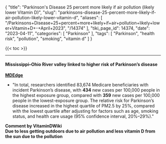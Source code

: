 {
    "title": "Parkinson's Disease 25 percent more likely if air pollution (likely lower Vitamin D)",
    "slug": "parkinsons-disease-25-percent-more-likely-if-air-pollution-likely-lower-vitamin-d",
    "aliases": [
        "/Parkinsons+Disease+25+percent+more+likely+if+air+pollution+likely+lower+Vitamin+D+-+April+2023",
        "/14374"
    ],
    "tiki_page_id": 14374,
    "date": "2023-04-11",
    "categories": [
        "Parkinson"
    ],
    "tags": [
        "Parkinson",
        "health risk",
        "pollution",
        "smoking",
        "vitamin d"
    ]
}


{{< toc >}} 

---

#### Mississippi–Ohio River valley linked to higher risk of Parkinson’s disease

 **[MDEdge](https://www.mdedge.com/neurology/article/262306/parkinsons-disease/mississippi-ohio-river-valley-linked-higher-risk?ecd=WNL_EVE_230411_mdedge)** 

* "In total, researchers identified 83,674 Medicare beneficiaries with incident Parkinson’s disease, with  **434**  new cases per 100,000 people in the highest exposure group, compared with  **359**  new cases per 100,000 people in the lowest-exposure group. The relative risk for Parkinson’s disease increased in the highest quartile of PM2.5 by 25%, compared with the lowest quartile after adjusting for factors such as age, smoking status, and health care usage (95% confidence interval, 20%–29%)."

 **Comment by VitaminDWiki  
Due to less getting outdoors due to air pollution and less vitamin D from the sun due to the pollution**